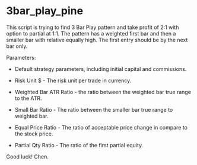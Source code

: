 # 3bar_play_pine
This script is trying to find 3 Bar Play pattern and take profit of 2:1 with option to partial at 1:1.
The pattern has a weighted first bar and then a smaller bar with relative equally high. The first entry should be by the next bar only.

Parameters:

* Default strategy parameters, including initial capital and commissions.


* Risk Unit $ - The risk unit per trade in currency.

* Weighted Bar ATR Ratio - the ratio between the weighted bar true range to the ATR.

* Small Bar Ratio - The ratio between the smaller bar true range to weighted bar.

* Equal Price Ratio - The ratio of acceptable price change in compare to the stock price.

* Partial Qty Ratio - The ratio of the first partial equity.


Good luck!
Chen.
